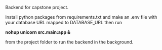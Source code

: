 Backend for capstone project.

Install python packages from requirements.txt and make an .env file with your database URL mapped to DATABASE_URL then run

**nohup unicorn src.main:app &**

from the project folder to run the backend in the background.